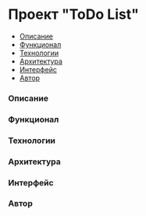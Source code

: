 <h1>Проект "ToDo List"</h1>
<ul>
  <li><a href="#description">Описание</a></li>
  <li><a href="#functionality">Функционал</a></li>
  <li><a href="#tehnologies">Технологии</a></li>
  <li><a href="#architecture">Архитектура</a></li>
  <li><a href="#interface">Интерфейс</a></li>
  <li><a href="#author">Автор</a></li>
</ul>
<h3><a name="description">Описание</a></h3>

<h3><a name="functionality">Функционал</a></h3>

<h3><a name="tehnologies">Технологии</a></h3>

<h3><a name="architecture">Архитектура</a></h3>

<h3><a name="interface">Интерфейс</a></h3>

<h3><a name="author">Автор</a></h3>
